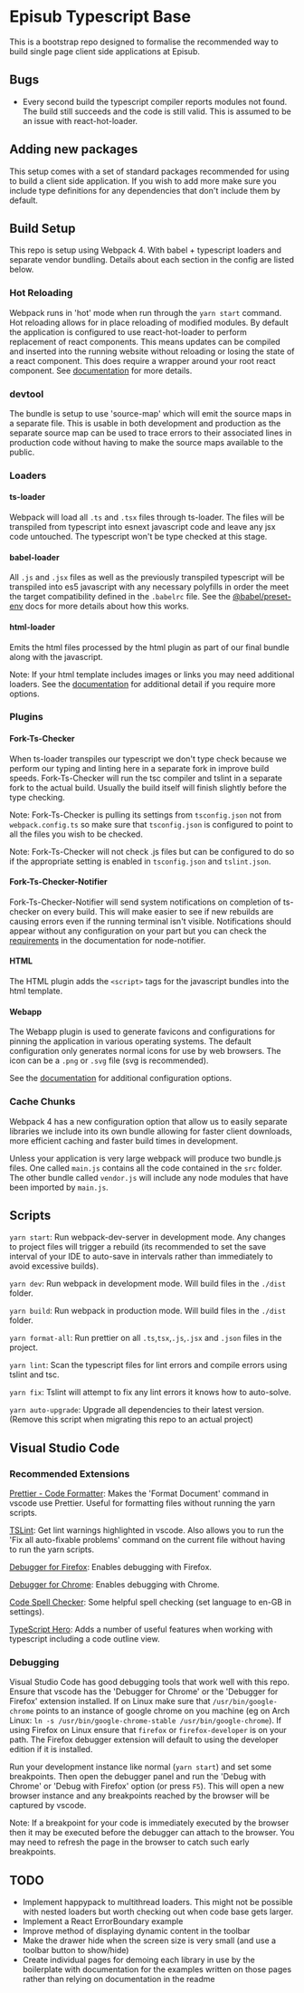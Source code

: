 # Episub Typescript Base

This is a bootstrap repo designed to formalise the recommended way to build single page client side applications at Episub.

## Bugs

* Every second build the typescript compiler reports modules not found. The build still succeeds and the code is still valid. This is assumed to be an issue with react-hot-loader.

## Adding new packages

This setup comes with a set of standard packages recommended for using to build a client side application. If you wish to add more make sure you include type definitions for any dependencies that don't include them by default.

## Build Setup

This repo is setup using Webpack 4. With babel + typescript loaders and separate vendor bundling. Details about each section in the config are listed below.

### Hot Reloading

Webpack runs in 'hot' mode when run through the `yarn start` command. Hot reloading allows for in place reloading of modified modules. By default the application is configured to use react-hot-loader to perform replacement of react components. This means updates can be compiled and inserted into the running website without reloading or losing the state of a react component. This does require a wrapper around your root react component. See [documentation](https://github.com/gaearon/react-hot-loader) for more details.

### devtool

The bundle is setup to use 'source-map' which will emit the source maps in a separate file. This is usable in both development and production as the separate source map can be used to trace errors to their associated lines in production code without having to make the source maps available to the public.

### Loaders

#### ts-loader

Webpack will load all `.ts` and `.tsx` files through ts-loader. The files will be transpiled from typescript into esnext javascript code and leave any jsx code untouched. The typescript won't be type checked at this stage.

#### babel-loader

All `.js` and `.jsx` files as well as the previously transpiled typescript will be transpiled into es5 javascript with any necessary polyfills in order the meet the target compatibility defined in the `.babelrc` file. See the [@babel/preset-env](https://github.com/babel/babel/tree/master/packages/babel-preset-env) docs for more details about how this works.

#### html-loader

Emits the html files processed by the html plugin as part of our final bundle along with the javascript.

Note: If your html template includes images or links you may need additional loaders. See the [documentation](https://webpack.js.org/loaders/html-loader/) for additional detail if you require more options.

### Plugins

#### Fork-Ts-Checker

When ts-loader transpiles our typescript we don't type check because we perform our typing and linting here in a separate fork in improve build speeds. Fork-Ts-Checker will run the tsc compiler and tslint in a separate fork to the actual build. Usually the build itself will finish slightly before the type checking.

Note: Fork-Ts-Checker is pulling its settings from `tsconfig.json` not from `webpack.config.ts` so make sure that `tsconfig.json` is configured to point to all the files you wish to be checked.

Note: Fork-Ts-Checker will not check .js files but can be configured to do so if the appropriate setting is enabled in `tsconfig.json` and `tslint.json`.

#### Fork-Ts-Checker-Notifier

Fork-Ts-Checker-Notifier will send system notifications on completion of ts-checker on every build. This will make easier to see if new rebuilds are causing errors even if the running terminal isn't visible. Notifications should appear without any configuration on your part but you can check the [requirements](https://github.com/mikaelbr/node-notifier#requirements) in the documentation for node-notifier.

#### HTML

The HTML plugin adds the `<script>` tags for the javascript bundles into the html template.

#### Webapp

The Webapp plugin is used to generate favicons and configurations for pinning the application in various operating systems. The default configuration only generates normal icons for use by web browsers. The icon can be a `.png` or `.svg` file (svg is recommended).

See the [documentation](https://github.com/brunocodutra/webapp-webpack-plugin) for additional configuration options.

### Cache Chunks

Webpack 4 has a new configuration option that allow us to easily separate libraries we include into its own bundle allowing for faster client downloads, more efficient caching and faster build times in development.

Unless your application is very large webpack will produce two bundle.js files. One called `main.js` contains all the code contained in the `src` folder. The other bundle called `vendor.js` will include any node modules that have been imported by `main.js`.

## Scripts

`yarn start`: Run webpack-dev-server in development mode. Any changes to project files will trigger a rebuild (its recommended to set the save interval of your IDE to auto-save in intervals rather than immediately to avoid excessive builds).

`yarn dev`: Run webpack in development mode. Will build files in the `./dist` folder.

`yarn build`: Run webpack in production mode. Will build files in the `./dist` folder.

`yarn format-all`: Run prettier on all `.ts`,`tsx`,`.js`,`.jsx` and `.json` files in the project.

`yarn lint`: Scan the typescript files for lint errors and compile errors using tslint and tsc.

`yarn fix`: Tslint will attempt to fix any lint errors it knows how to auto-solve.

`yarn auto-upgrade`: Upgrade all dependencies to their latest version. (Remove this script when migrating this repo to an actual project)

## Visual Studio Code

### Recommended Extensions

[Prettier - Code Formatter](https://marketplace.visualstudio.com/items?itemName=esbenp.prettier-vscode): Makes the 'Format Document' command in vscode use Prettier. Useful for formatting files without running the yarn scripts.

[TSLint](https://marketplace.visualstudio.com/items?itemName=eg2.tslint): Get lint warnings highlighted in vscode. Also allows you to run the 'Fix all auto-fixable problems' command on the current file without having to run the yarn scripts.

[Debugger for Firefox](https://marketplace.visualstudio.com/items?itemName=hbenl.vscode-firefox-debug): Enables debugging with Firefox.

[Debugger for Chrome](https://marketplace.visualstudio.com/items?itemName=msjsdiag.debugger-for-chrome): Enables debugging with Chrome.

[Code Spell Checker](https://marketplace.visualstudio.com/items?itemName=streetsidesoftware.code-spell-checker): Some helpful spell checking (set language to en-GB in settings).

[TypeScript Hero](https://github.com/buehler/typescript-hero): Adds a number of useful features when working with typescript including a code outline view.

### Debugging

Visual Studio Code has good debugging tools that work well with this repo. Ensure that vscode has the 'Debugger for Chrome' or the 'Debugger for Firefox' extension installed. If on Linux make sure that `/usr/bin/google-chrome` points to an instance of google chrome on you machine (eg on Arch Linux: `ln -s /usr/bin/google-chrome-stable /usr/bin/google-chrome`). If using Firefox on Linux ensure that `firefox` or `firefox-developer` is on your path. The Firefox debugger extension will default to using the developer edition if it is installed.

Run your development instance like normal (`yarn start`) and set some breakpoints. Then open the debugger panel and run the 'Debug with Chrome' or 'Debug with Firefox' option (or press `F5`). This will open a new browser instance and any breakpoints reached by the browser will be captured by vscode.

Note: If a breakpoint for your code is immediately executed by the browser then it may be executed before the debugger can attach to the browser. You may need to refresh the page in the browser to catch such early breakpoints.

## TODO

* Implement happypack to multithread loaders. This might not be possible with
  nested loaders but worth checking out when code base gets larger.
* Implement a React ErrorBoundary example
* Improve method of displaying dynamic content in the toolbar
* Make the drawer hide when the screen size is very small (and use a toolbar button to show/hide)
* Create individual pages for demoing each library in use by the boilerplate with documentation for the examples written on those pages rather than relying on documentation in the readme
